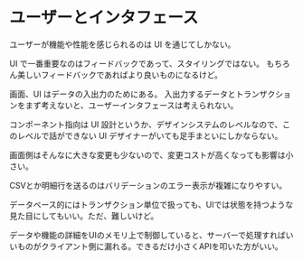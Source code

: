 # ユーザーとインタフェース

ユーザーが機能や性能を感じられるのは UI を通じてしかない。

UI で一番重要なのはフィードバックであって、スタイリングではない。
もちろん美しいフィードバックであればより良いものになるけど。

画面、UI はデータの入出力のためにある。
入出力するデータとトランザクションをまず考えないと、ユーザーインタフェースは考えられない。

コンポーネント指向は UI 設計というか、デザインシステムのレベルなので、このレベルで話ができない UI デザイナーがいても足手まといにしかならない。

画面側はそんなに大きな変更も少ないので、変更コストが高くなっても影響は小さい。

CSVとか明細行を送るのはバリデーションのエラー表示が複雑になりやすい。

データベース的にはトランザクション単位で扱っても、UIでは状態を持つような見た目にしてもいい。ただ、難しいけど。

データや機能の詳細をUIのメモリ上で制御していると、サーバーで処理すればいいものがクライアント側に漏れる。できるだけ小さくAPIを叩いた方がいい。

